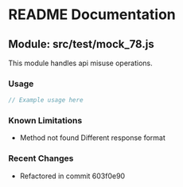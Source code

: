 # README Documentation

## Module: src/test/mock_78.js

This module handles api misuse operations.

### Usage

```java
// Example usage here
```

### Known Limitations

- Method not found Different response format

### Recent Changes

- Refactored in commit 603f0e90
